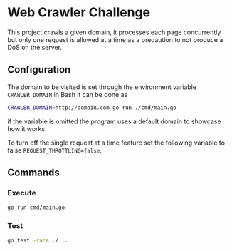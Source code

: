 # Web Crawler Challenge

This project crawls a given domain, it processes each page concurrently
but only one request is allowed at a time as a precaution to not
produce a DoS on the server.

## Configuration

The domain to be visited is set through the environment variable `CRAWLER_DOMAIN`
in Bash it can be done as

```bash
CRAWLER_DOMAIN=http://domain.com go run ./cmd/main.go
```
if the variable is omitted the program uses a default domain to showcase
how it works.

To turn off the single request at a time feature set the following variable to false
`REQUEST_THROTTLING=false`.

## Commands
### Execute
```bash
go run cmd/main.go
```
### Test
```bash
go test -race ./...
```

